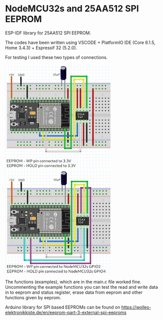 # NodeMCU32s and 25AA512 SPI EEPROM

ESP-IDF library for 25AA512 SPI EEPROM.

The codes have been written using VSCODE + PlatformIO IDE (Core 6.1.5, Home 3.4.3) + Espressif 32 (5.2.0).

For testing I used these two types of connections. 

![breadboard_base](images/breadboard.png)
![breadboard_base](images/breadboard_wp_hd.png)

The functions (examples), which are in the main.c file worked fine.
Uncommenting the example functions you can test the read and write data in to eeprom and status register, erase data from eeprom and other functions given by eeprom.

Arduino library for SPI based EEPROMs can be found on
https://wolles-elektronikkiste.de/en/eeprom-part-3-external-spi-eeproms
